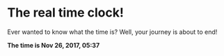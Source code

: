 # The real time clock!

Ever wanted to know what the time is? Well, your journey is about to end!

**The time is Nov 26, 2017, 05:37**
